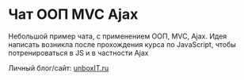 Чат ООП MVC Ajax
=====================
Небольшой пример чата, с применением ООП, MVC, Ajax.
Идея написать возникла после прохождения курса по JavaScript, чтобы потренироваться в JS и в частности Ajax


Личный блог/сайт: 
[unboxIT.ru](http://unboxit.ru)
